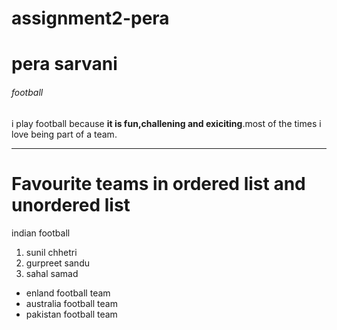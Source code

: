 # assignment2-pera
# pera sarvani
###### football
i play football because **it is fun,challening and exiciting**.most of the times i love being part of a team.

---
# Favourite teams in ordered list and unordered list
indian football 
1. sunil chhetri
2. gurpreet sandu
3. sahal samad

* enland football team
* australia football team
* pakistan football team